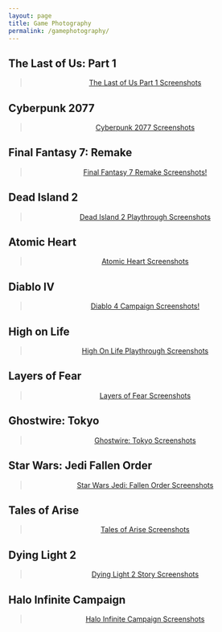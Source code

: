 ```yaml
---
layout: page
title: Game Photography
permalink: /gamephotography/
---
```

<link rel="icon" href="Logo.ico" type="image/x-icon"/>
<link rel="preconnect" href="https://fonts.gstatic.com">
<link href="https://fonts.googleapis.com/css2?family=Jura:wght@300&display=swap" rel="stylesheet"> 

## The Last of Us: Part 1
<div align="center"><blockquote class="imgur-embed-pub" lang="en" data-id="a/LzktVhl"  ><a href="//imgur.com/a/LzktVhl">The Last of Us Part 1 Screenshots</a></blockquote><script async src="//s.imgur.com/min/embed.js" charset="utf-8"></script></div>

## Cyberpunk 2077
<div align="center"><blockquote class="imgur-embed-pub" lang="en" data-id="a/86oSVHz"  ><a href="//imgur.com/a/86oSVHz">Cyberpunk 2077 Screenshots</a></blockquote><script async src="//s.imgur.com/min/embed.js" charset="utf-8"></script></div>

## Final Fantasy 7: Remake
<div align="center"><blockquote class="imgur-embed-pub" lang="en" data-id="a/jyRlpnr"  ><a href="//imgur.com/a/jyRlpnr">Final Fantasy 7 Remake Screenshots!</a></blockquote><script async src="//s.imgur.com/min/embed.js" charset="utf-8"></script></div>

## Dead Island 2
<div align="center"><blockquote class="imgur-embed-pub" lang="en" data-id="a/blNOit5"  ><a href="//imgur.com/a/blNOit5">Dead Island 2 Playthrough Screenshots</a></blockquote><script async src="//s.imgur.com/min/embed.js" charset="utf-8"></script></div>

## Atomic Heart 
<div align="center"><blockquote class="imgur-embed-pub" lang="en" data-id="a/uLhaDda"  ><a href="//imgur.com/a/uLhaDda">Atomic Heart Screenshots</a></blockquote><script async src="//s.imgur.com/min/embed.js" charset="utf-8"></script></div>

## Diablo IV
<div align="center"><blockquote class="imgur-embed-pub" lang="en" data-id="a/kKoeXv0"  ><a href="//imgur.com/a/kKoeXv0">Diablo 4 Campaign Screenshots!</a></blockquote><script async src="//s.imgur.com/min/embed.js" charset="utf-8"></script></div>

## High on Life
<div align="center"><blockquote class="imgur-embed-pub" lang="en" data-id="a/xcTpZ0H"  ><a href="//imgur.com/a/xcTpZ0H">High On Life Playthrough Screenshots</a></blockquote><script async src="//s.imgur.com/min/embed.js" charset="utf-8"></script></div>

## Layers of Fear
<div align="center"><blockquote class="imgur-embed-pub" lang="en" data-id="a/RPunCdg"  ><a href="//imgur.com/a/RPunCdg">Layers of Fear Screenshots</a></blockquote><script async src="//s.imgur.com/min/embed.js" charset="utf-8"></script></div>

## Ghostwire: Tokyo
<div align="center"><blockquote class="imgur-embed-pub" lang="en" data-id="a/b1eOwTl"  ><a href="//imgur.com/a/b1eOwTl">Ghostwire: Tokyo Screenshots</a></blockquote><script async src="//s.imgur.com/min/embed.js" charset="utf-8"></script></div>

## Star Wars: Jedi Fallen Order
<div align="center"><blockquote class="imgur-embed-pub" lang="en" data-id="a/Y3gC2mt"  ><a href="//imgur.com/a/Y3gC2mt">Star Wars Jedi: Fallen Order Screenshots</a></blockquote><script async src="//s.imgur.com/min/embed.js" charset="utf-8"></script></div>

## Tales of Arise
<div align="center"><blockquote class="imgur-embed-pub" lang="en" data-id="a/i5wtkUT"  ><a href="//imgur.com/a/i5wtkUT">Tales of Arise Screenshots</a></blockquote><script async src="//s.imgur.com/min/embed.js" charset="utf-8"></script></div>

## Dying Light 2
<div align="center"><blockquote class="imgur-embed-pub" lang="en" data-id="a/6vYf9Vg"  ><a href="//imgur.com/a/6vYf9Vg">Dying Light 2 Story Screenshots</a></blockquote><script async src="//s.imgur.com/min/embed.js" charset="utf-8"></script></div>

## Halo Infinite Campaign
<div align="center"><blockquote class="imgur-embed-pub" lang="en" data-id="a/YJgkoge"  ><a href="//imgur.com/a/YJgkoge">Halo Infinite Campaign Screenshots</a></blockquote><script async src="//s.imgur.com/min/embed.js" charset="utf-8"></script></div>
